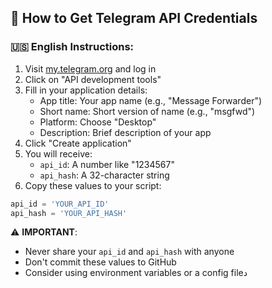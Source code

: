 ## 🔑 How to Get Telegram API Credentials

### 🇺🇸 English Instructions:

1. Visit [my.telegram.org](https://my.telegram.org) and log in
2. Click on "API development tools"
3. Fill in your application details:
   - App title: Your app name (e.g., "Message Forwarder")
   - Short name: Short version of name (e.g., "msgfwd")
   - Platform: Choose "Desktop"
   - Description: Brief description of your app
4. Click "Create application"
5. You will receive:
   - `api_id`: A number like "1234567"
   - `api_hash`: A 32-character string
6. Copy these values to your script:
```python
api_id = 'YOUR_API_ID'
api_hash = 'YOUR_API_HASH'
```

⚠️ **IMPORTANT**: 
- Never share your `api_id` and `api_hash` with anyone
- Don't commit these values to GitHub
- Consider using environment variables or a config fileد
